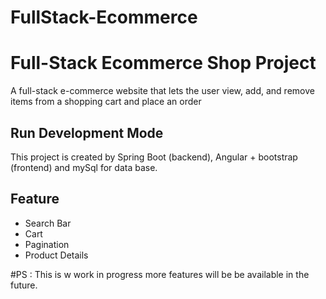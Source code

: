 # FullStack-Ecommerce

<h1>Full-Stack  Ecommerce Shop Project</h1>
<p>A full-stack e-commerce website that lets the user view, add, and remove items from a shopping cart and place an order</p>

## Run Development Mode

This project is created by Spring Boot (backend), Angular + bootstrap (frontend) and mySql for data base.


## Feature
* Search Bar
* Cart
* Pagination 
* Product Details


#PS : This is w work in progress more features will be be available in the future.
